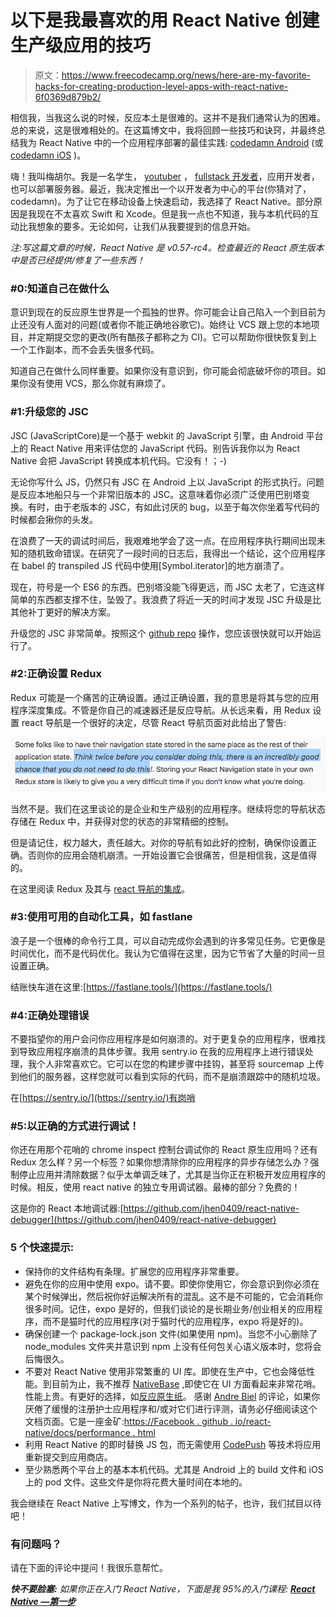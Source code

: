 # 以下是我最喜欢的用 React Native 创建生产级应用的技巧

> 原文：<https://www.freecodecamp.org/news/here-are-my-favorite-hacks-for-creating-production-level-apps-with-react-native-6f0369d879b2/>

相信我，当我这么说的时候，反应本土是很难的。这并不是我们通常认为的困难。总的来说，这是很难相处的。在这篇博文中，我将回顾一些技巧和诀窍，并最终总结我为 React Native 中的一个应用程序部署的最佳实践: [codedamn Android](http://play.google.com/store/apps/details?id=com.codedamn) (或 [codedamn iOS](https://itunes.apple.com/us/app/codedamn/id1426709377) )。

嗨！我叫梅胡尔。我是一名学生， [youtuber](https://youtube.com/c/codedamn) ， [fullstack 开发者](https://stackoverflow.com/users/2513722/mehulmpt)，应用开发者，也可以部署服务器。最近，我决定推出一个以开发者为中心的平台(你猜对了，codedamn)。为了让它在移动设备上快速启动，我选择了 React Native。部分原因是我现在不太喜欢 Swift 和 Xcode。但是我一点也不知道，我与本机代码的互动比我想象的要多。无论如何，让我们从我要提到的信息开始。

*注:写这篇文章的时候，React Native 是 v0.57-rc4。检查最近的 React 原生版本中是否已经提供/修复了一些东西！*

### #0:知道自己在做什么

意识到现在的反应原生世界是一个孤独的世界。你可能会让自己陷入一个到目前为止还没有人面对的问题(或者你不能正确地谷歌它)。始终让 VCS 跟上您的本地项目，并定期提交您的更改(所有酷孩子都称之为 CI)。它可以帮助你很快恢复到上一个工作副本，而不会丢失很多代码。

知道自己在做什么同样重要。如果你没有意识到，你可能会彻底破坏你的项目。如果你没有使用 VCS，那么你就有麻烦了。

### #1:升级您的 JSC

JSC (JavaScriptCore)是一个基于 webkit 的 JavaScript 引擎，由 Android 平台上的 React Native 用来评估您的 JavaScript 代码。别告诉我你以为 React Native 会把 JavaScript 转换成本机代码。它没有！；-)

无论你写什么 JS，仍然只有 JSC 在 Android 上以 JavaScript 的形式执行。问题是反应本地船只与一个非常旧版本的 JSC。这意味着你必须广泛使用巴别塔变换。有时，由于老版本的 JSC，有如此讨厌的 bug，以至于每次你坐着写代码的时候都会揪你的头发。

在浪费了一天的调试时间后，我艰难地学会了这一点。在应用程序执行期间出现未知的随机致命错误。在研究了一段时间的日志后，我得出一个结论，这个应用程序在 babel 的 transpiled JS 代码中使用[Symbol.iterator]的地方崩溃了。

现在，符号是一个 ES6 的东西。巴别塔没能飞得更远，而 JSC 太老了，它连这样简单的东西都支撑不住，坠毁了。我浪费了将近一天的时间才发现 JSC 升级是比其他补丁更好的解决方案。

升级您的 JSC 非常简单。按照这个 [github repo](https://github.com/react-community/jsc-android-buildscripts) 操作，您应该很快就可以开始运行了。

### #2:正确设置 Redux

Redux 可能是一个痛苦的正确设置。通过正确设置，我的意思是将其与您的应用程序深度集成。不管是你自己的减速器还是反应导航。从长远来看，用 Redux 设置 react 导航是一个很好的决定，尽管 React 导航页面对此给出了警告:

![ItiPqHDhW9zo-NBMXZkcy0CW2UvMXmrAyw18](img/a6ac484719a38ddcce5369bfba43b05f.png)

当然不是。我们在这里谈论的是企业和生产级别的应用程序。继续将您的导航状态存储在 Redux 中，并获得对您的状态的非常精细的控制。

但是请记住，权力越大，责任越大。对你的导航有如此好的控制，确保你设置正确。否则你的应用会随机崩溃。一开始设置它会很痛苦，但是相信我，这是值得的。

在这里阅读 Redux 及其与 [react 导航的集成](https://reactnavigation.org/docs/en/redux-integration.html)。

### #3:使用可用的自动化工具，如 fastlane

浪子是一个很棒的命令行工具，可以自动完成你会遇到的许多常见任务。它更像是时间优化，而不是代码优化。我认为它值得在这里，因为它节省了大量的时间一旦设置正确。

结账快车道在这里:[https://fastlane.tools/](https://fastlane.tools/)

### #4:正确处理错误

不要指望你的用户会问你应用程序是如何崩溃的。对于更复杂的应用程序，很难找到导致应用程序崩溃的具体步骤。我用 sentry.io 在我的应用程序上进行错误处理，我个人非常喜欢它。它可以在您的构建步骤中挂钩，甚至将 sourcemap 上传到他们的服务器，这样您就可以看到实际的代码，而不是崩溃跟踪中的随机垃圾。

在[https://sentry.io/](https://sentry.io/)有岗哨

### #5:以正确的方式进行调试！

你还在用那个花哨的 chrome inspect 控制台调试你的 React 原生应用吗？还有 Redux 怎么样？另一个标签？如果你想清除你的应用程序的异步存储怎么办？强制停止应用并清除数据？似乎太单调乏味了，尤其是当你正在积极开发应用程序的时候。相反，使用 react native 的独立专用调试器。最棒的部分？免费的！

这是你的 React 本地调试器:[https://github.com/jhen0409/react-native-debugger](https://github.com/jhen0409/react-native-debugger)

### 5 个快速提示:

*   保持你的文件结构有条理。扩展您的应用程序非常重要。
*   避免在你的应用中使用 expo。请不要。即使你使用它，你会意识到你必须在某个时候弹出，然后祝你好运解决所有的混乱。这不是不可能的，它会消耗你很多时间。记住，expo 是好的，但我们谈论的是长期业务/创业相关的应用程序，而不是猫时代的应用程序(对于猫时代的应用程序，expo 将是好的)。
*   确保创建一个 package-lock.json 文件(如果使用 npm)。当您不小心删除了 node_modules 文件夹并意识到 npm 上没有任何包关心语义版本时，您将会后悔很久。
*   不要对 React Native 使用非常繁重的 UI 库。即使在生产中，它也会降低性能。到目前为止，我不推荐 [NativeBase](https://nativebase.io/) ,即使它在 UI 方面看起来非常花哨。性能上贵。有更好的选择，如[反应原生纸](https://github.com/callstack/react-native-paper)。
    感谢 [Andre Biel](https://www.freecodecamp.org/news/here-are-my-favorite-hacks-for-creating-production-level-apps-with-react-native-6f0369d879b2/undefined) 的评论，如果你厌倦了缓慢的注册护士应用程序和/或对它们进行评测，请务必仔细阅读这个文档页面。它是一座金矿:[https://Facebook . github . io/react-native/docs/performance . html](https://facebook.github.io/react-native/docs/performance.html)
*   利用 React Native 的即时替换 JS 包，而无需使用 [CodePush](https://microsoft.github.io/code-push/) 等技术将应用重新提交到应用商店。
*   至少熟悉两个平台上的基本本机代码。尤其是 Android 上的 build 文件和 iOS 上的 pod 文件。这些文件是你将花费大量时间在本地的。

我会继续在 React Native 上写博文，作为一个系列的帖子，也许，我们拭目以待吧！

### 有问题吗？

请在下面的评论中提问！我很乐意帮忙。

***快不要脸塞:*** *如果你正在入门 React Native，下面是我 95%的入门课程: **[React Native —第一步](http://bit.ly/rn-basics-medium)***